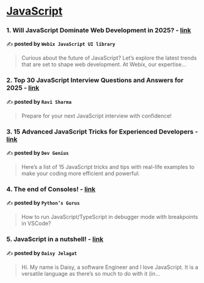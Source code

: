 
<h1><a href=https://medium.com/tag/javascript-development/recommended target="_blank" rel="noopener noreferrer">JavaScript</a></h1>
<h3>1. Will JavaScript Dominate Web Development in 2025? - <a href="https://medium.com/@webix-ui/will-javascript-dominate-web-development-in-2025-36bf2c607889" target="_blank" rel="noopener noreferrer">link</a></h3>

✍️ **posted by `Webix JavaScript UI library`**

<blockquote>Curious about the future of JavaScript? Let’s explore the latest trends that are set to shape web development. At Webix, our expertise…</blockquote>

<h3>2. Top 30 JavaScript Interview Questions and Answers for 2025 - <a href="https://medium.com/@javascriptcentric/top-30-javascript-interview-questions-and-answers-for-2024-7f1e2d1d0638" target="_blank" rel="noopener noreferrer">link</a></h3>

✍️ **posted by `Ravi Sharma`**

<blockquote>Prepare for your next JavaScript interview with confidence!</blockquote>

<h3>3. 15 Advanced JavaScript Tricks for Experienced Developers - <a href="https://medium.com/dev-genius/10-advanced-javascript-tricks-for-experienced-developers-7dd8ca1e2627" target="_blank" rel="noopener noreferrer">link</a></h3>

✍️ **posted by `Dev Genius`**

<blockquote>Here’s a list of 15 JavaScript tricks and tips with real-life examples to make your coding more efficient and powerful:</blockquote>

<h3>4. The end of Consoles! - <a href="https://medium.com/pythons-gurus/the-end-of-consoles-932899efffaa" target="_blank" rel="noopener noreferrer">link</a></h3>

✍️ **posted by `Python’s Gurus`**

<blockquote>How to run JavaScript/TypeScript in debugger mode with breakpoints in VSCode?</blockquote>

<h3>5. JavaScript in a nutshell! - <a href="https://medium.com/@daisyjelagat/javascript-in-a-nutshell-669dab5b6e78" target="_blank" rel="noopener noreferrer">link</a></h3>

✍️ **posted by `Daisy Jelagat`**

<blockquote>Hi. My name is Daisy, a software Engineer and I love JavaScript. It is a versatile language as there’s so much to do with it (in…</blockquote>

